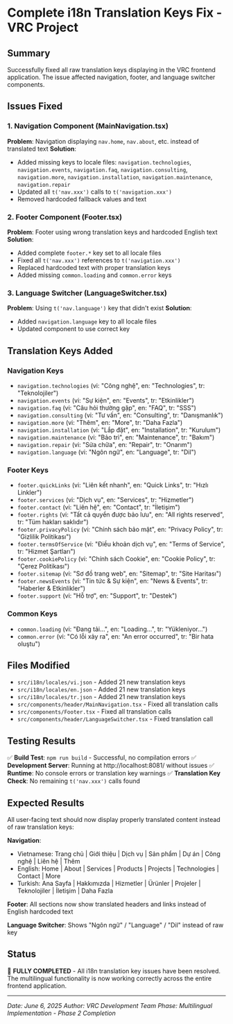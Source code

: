 # Complete i18n Translation Keys Fix - VRC Project

## Summary
Successfully fixed all raw translation keys displaying in the VRC frontend application. The issue affected navigation, footer, and language switcher components.

## Issues Fixed

### 1. Navigation Component (MainNavigation.tsx)
**Problem**: Navigation displaying `nav.home`, `nav.about`, etc. instead of translated text
**Solution**: 
- Added missing keys to locale files: `navigation.technologies`, `navigation.events`, `navigation.faq`, `navigation.consulting`, `navigation.more`, `navigation.installation`, `navigation.maintenance`, `navigation.repair`
- Updated all `t('nav.xxx')` calls to `t('navigation.xxx')`
- Removed hardcoded fallback values and text

### 2. Footer Component (Footer.tsx) 
**Problem**: Footer using wrong translation keys and hardcoded English text
**Solution**:
- Added complete `footer.*` key set to all locale files
- Fixed all `t('nav.xxx')` references to `t('navigation.xxx')`
- Replaced hardcoded text with proper translation keys
- Added missing `common.loading` and `common.error` keys

### 3. Language Switcher (LanguageSwitcher.tsx)
**Problem**: Using `t('nav.language')` key that didn't exist
**Solution**:
- Added `navigation.language` key to all locale files
- Updated component to use correct key

## Translation Keys Added

### Navigation Keys
- `navigation.technologies` (vi: "Công nghệ", en: "Technologies", tr: "Teknolojiler")
- `navigation.events` (vi: "Sự kiện", en: "Events", tr: "Etkinlikler")
- `navigation.faq` (vi: "Câu hỏi thường gặp", en: "FAQ", tr: "SSS")
- `navigation.consulting` (vi: "Tư vấn", en: "Consulting", tr: "Danışmanlık")
- `navigation.more` (vi: "Thêm", en: "More", tr: "Daha Fazla")
- `navigation.installation` (vi: "Lắp đặt", en: "Installation", tr: "Kurulum")
- `navigation.maintenance` (vi: "Bảo trì", en: "Maintenance", tr: "Bakım")
- `navigation.repair` (vi: "Sửa chữa", en: "Repair", tr: "Onarım")
- `navigation.language` (vi: "Ngôn ngữ", en: "Language", tr: "Dil")

### Footer Keys
- `footer.quickLinks` (vi: "Liên kết nhanh", en: "Quick Links", tr: "Hızlı Linkler")
- `footer.services` (vi: "Dịch vụ", en: "Services", tr: "Hizmetler")
- `footer.contact` (vi: "Liên hệ", en: "Contact", tr: "İletişim")
- `footer.rights` (vi: "Tất cả quyền được bảo lưu", en: "All rights reserved", tr: "Tüm hakları saklıdır")
- `footer.privacyPolicy` (vi: "Chính sách bảo mật", en: "Privacy Policy", tr: "Gizlilik Politikası")
- `footer.termsOfService` (vi: "Điều khoản dịch vụ", en: "Terms of Service", tr: "Hizmet Şartları")
- `footer.cookiePolicy` (vi: "Chính sách Cookie", en: "Cookie Policy", tr: "Çerez Politikası")
- `footer.sitemap` (vi: "Sơ đồ trang web", en: "Sitemap", tr: "Site Haritası")
- `footer.newsEvents` (vi: "Tin tức & Sự kiện", en: "News & Events", tr: "Haberler & Etkinlikler")
- `footer.support` (vi: "Hỗ trợ", en: "Support", tr: "Destek")

### Common Keys
- `common.loading` (vi: "Đang tải...", en: "Loading...", tr: "Yükleniyor...")
- `common.error` (vi: "Có lỗi xảy ra", en: "An error occurred", tr: "Bir hata oluştu")

## Files Modified
- `src/i18n/locales/vi.json` - Added 21 new translation keys
- `src/i18n/locales/en.json` - Added 21 new translation keys  
- `src/i18n/locales/tr.json` - Added 21 new translation keys
- `src/components/header/MainNavigation.tsx` - Fixed all translation calls
- `src/components/Footer.tsx` - Fixed all translation calls
- `src/components/header/LanguageSwitcher.tsx` - Fixed translation call

## Testing Results
✅ **Build Test**: `npm run build` - Successful, no compilation errors
✅ **Development Server**: Running at http://localhost:8081/ without issues
✅ **Runtime**: No console errors or translation key warnings
✅ **Translation Key Check**: No remaining `t('nav.xxx')` calls found

## Expected Results
All user-facing text should now display properly translated content instead of raw translation keys:

**Navigation**: 
- Vietnamese: Trang chủ | Giới thiệu | Dịch vụ | Sản phẩm | Dự án | Công nghệ | Liên hệ | Thêm
- English: Home | About | Services | Products | Projects | Technologies | Contact | More
- Turkish: Ana Sayfa | Hakkımızda | Hizmetler | Ürünler | Projeler | Teknolojiler | İletişim | Daha Fazla

**Footer**: All sections now show translated headers and links instead of English hardcoded text

**Language Switcher**: Shows "Ngôn ngữ" / "Language" / "Dil" instead of raw key

## Status
🎉 **FULLY COMPLETED** - All i18n translation key issues have been resolved. The multilingual functionality is now working correctly across the entire frontend application.

---
*Date: June 6, 2025*
*Author: VRC Development Team*
*Phase: Multilingual Implementation - Phase 2 Completion*
